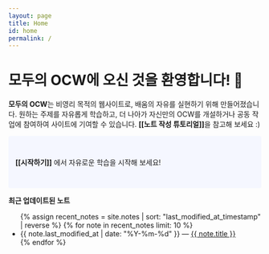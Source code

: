 ```yaml
---
layout: page
title: Home
id: home
permalink: /
---
```


# 모두의 OCW에 오신 것을 환영합니다! 🎉

<span style="font-weight: bold">모두의 OCW</span>는 비영리 목적의 웹사이트로, 배움의 자유를 실현하기 위해 만들어졌습니다. 원하는 주제를 자유롭게 학습하고, 더 나아가 자신만의 OCW를 개설하거나 공동 작업에 참여하여 사이트에 기여할 수 있습니다. <span style="font-weight: bold">[[노트 작성 튜토리얼]]</span>을 참고해 보세요 :)

<p style="padding: 3em 1em; background: #f5f7ff; border-radius: 4px;">
<span style="font-weight: bold">[[시작하기]]</span> 에서 자유로운 학습을 시작해 보세요!
</p>


<strong>최근 업데이트된 노트</strong>

<ul>
  {% assign recent_notes = site.notes | sort: "last_modified_at_timestamp" | reverse %}
  {% for note in recent_notes limit: 10 %}
    <li>
      {{ note.last_modified_at | date: "%Y-%m-%d" }} — <a class="internal-link" href="{{ note.url }}">{{ note.title }}</a>
    </li>
  {% endfor %}
</ul>

<style>
  .wrapper {
    max-width: 46em;
  }
</style>
